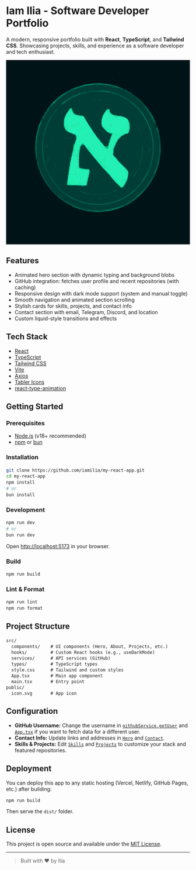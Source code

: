 # Iam Ilia - Software Developer Portfolio

A modern, responsive portfolio built with **React**, **TypeScript**, and **Tailwind CSS**. Showcasing projects, skills, and experience as a software developer and tech enthusiast.

![Portfolio Screenshot](public/icon.svg)

## Features

- Animated hero section with dynamic typing and background blobs
- GitHub integration: fetches user profile and recent repositories (with caching)
- Responsive design with dark mode support (system and manual toggle)
- Smooth navigation and animated section scrolling
- Stylish cards for skills, projects, and contact info
- Contact section with email, Telegram, Discord, and location
- Custom liquid-style transitions and effects

## Tech Stack

- [React](https://react.dev/)
- [TypeScript](https://www.typescriptlang.org/)
- [Tailwind CSS](https://tailwindcss.com/)
- [Vite](https://vitejs.dev/)
- [Axios](https://axios-http.com/)
- [Tabler Icons](https://tabler.io/icons)
- [react-type-animation](https://www.npmjs.com/package/react-type-animation)

## Getting Started

### Prerequisites

- [Node.js](https://nodejs.org/) (v18+ recommended)
- [npm](https://www.npmjs.com/) or [bun](https://bun.sh/)

### Installation

```sh
git clone https://github.com/iamilia/my-react-app.git
cd my-react-app
npm install
# or
bun install
```

### Development

```sh
npm run dev
# or
bun run dev
```

Open [http://localhost:5173](http://localhost:5173) in your browser.

### Build

```sh
npm run build
```

### Lint & Format

```sh
npm run lint
npm run format
```

## Project Structure

```
src/
  components/    # UI components (Hero, About, Projects, etc.)
  hooks/         # Custom React hooks (e.g., useDarkMode)
  services/      # API services (GitHub)
  types/         # TypeScript types
  style.css      # Tailwind and custom styles
  App.tsx        # Main app component
  main.tsx       # Entry point
public/
  icon.svg       # App icon
```

## Configuration

- **GitHub Username:** Change the username in [`githubService.getUser`](src/services/githubService.ts) and [`App.tsx`](src/App.tsx) if you want to fetch data for a different user.
- **Contact Info:** Update links and addresses in [`Hero`](src/components/Hero.tsx) and [`Contact`](src/components/Contact.tsx).
- **Skills & Projects:** Edit [`Skills`](src/components/Skills.tsx) and [`Projects`](src/components/Projects.tsx) to customize your stack and featured repositories.

## Deployment

You can deploy this app to any static hosting (Vercel, Netlify, GitHub Pages, etc.) after building:

```sh
npm run build
```

Then serve the `dist/` folder.

## License

This project is open source and available under the [MIT License](LICENSE).

---

> Built with ❤️ by Ilia